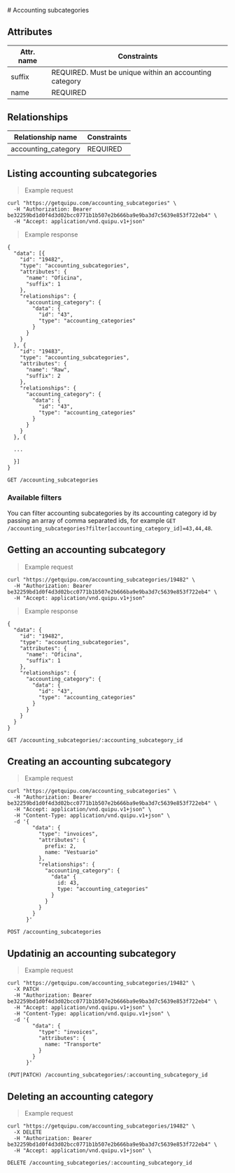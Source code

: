 #<a name="accounting-subcategories-section"></a> Accounting subcategories

## Attributes

Attr. name |  Constraints
---------- |  -----------
suffix | REQUIRED. Must be unique within an accounting category
name | REQUIRED

## Relationships

Relationship name | Constraints
----------------- | -----------
accounting_category | REQUIRED

## Listing accounting subcategories

> Example request

```shell
curl "https://getquipu.com/accounting_subcategories" \
  -H "Authorization: Bearer be32259bd1d0f4d3d02bcc0771b1b507e2b666ba9e9ba3d7c5639e853f722eb4" \
  -H "Accept: application/vnd.quipu.v1+json"
```

> Example response

```shell
{
  "data": [{
    "id": "19482",
    "type": "accounting_subcategories",
    "attributes": {
      "name": "Oficina",
      "suffix": 1
    },
    "relationships": {
      "accounting_category": {
        "data": {
          "id": "43",
          "type": "accounting_categories"
        }
      }
    }
  }, {
    "id": "19483",
    "type": "accounting_subcategories",
    "attributes": {
      "name": "Raw",
      "suffix": 2
    },
    "relationships": {
      "accounting_category": {
        "data": {
          "id": "43",
          "type": "accounting_categories"
        }
      }
    }
  }, {

  ...

  }]
}
```

`GET /accounting_subcategories`

### Available filters

You can filter accounting subcategories by its accounting category id by passing an array of comma separated ids, for example `GET /accounting_subcategories?filter[accounting_category_id]=43,44,48`.

## Getting an accounting subcategory

> Example request

```shell
curl "https://getquipu.com/accounting_subcategories/19482" \
  -H "Authorization: Bearer be32259bd1d0f4d3d02bcc0771b1b507e2b666ba9e9ba3d7c5639e853f722eb4" \
  -H "Accept: application/vnd.quipu.v1+json"
```

> Example response

```shell
{
  "data": {
    "id": "19482",
    "type": "accounting_subcategories",
    "attributes": {
      "name": "Oficina",
      "suffix": 1
    },
    "relationships": {
      "accounting_category": {
        "data": {
          "id": "43",
          "type": "accounting_categories"
        }
      }
    }
  }
}
```

`GET /accounting_subcategories/:accounting_subcategory_id`

## Creating an accounting subcategory

> Example request

```shell
curl "https://getquipu.com/accounting_subcategories" \
  -H "Authorization: Bearer be32259bd1d0f4d3d02bcc0771b1b507e2b666ba9e9ba3d7c5639e853f722eb4" \
  -H "Accept: application/vnd.quipu.v1+json" \
  -H "Content-Type: application/vnd.quipu.v1+json" \
  -d '{
        "data": {
          "type": "invoices",
          "attributes": {
            prefix: 2,
            name: "Vestuario"
          },
          "relationships": {
            "accounting_category": {
              "data" {
                id: 43,
                type: "accounting_categories"
              }
            }
          }
        }
      }'
```

`POST /accounting_subcategories`

## Updatinig an accounting subcategory

> Example request

```shell
curl "https://getquipu.com/accounting_subcategories/19482" \
  -X PATCH
  -H "Authorization: Bearer be32259bd1d0f4d3d02bcc0771b1b507e2b666ba9e9ba3d7c5639e853f722eb4" \
  -H "Accept: application/vnd.quipu.v1+json" \
  -H "Content-Type: application/vnd.quipu.v1+json" \
  -d '{
        "data": {
          "type": "invoices",
          "attributes": {
            name: "Transporte"
          }
        }
      }'
```

`(PUT|PATCH) /accounting_subcategories/:accounting_subcategory_id`

## Deleting an accounting category

> Example request

```shell
curl "https://getquipu.com/accounting_subcategories/19482" \
  -X DELETE
  -H "Authorization: Bearer be32259bd1d0f4d3d02bcc0771b1b507e2b666ba9e9ba3d7c5639e853f722eb4" \
  -H "Accept: application/vnd.quipu.v1+json" \
```

`DELETE /accounting_subcategories/:accounting_subcategory_id`

